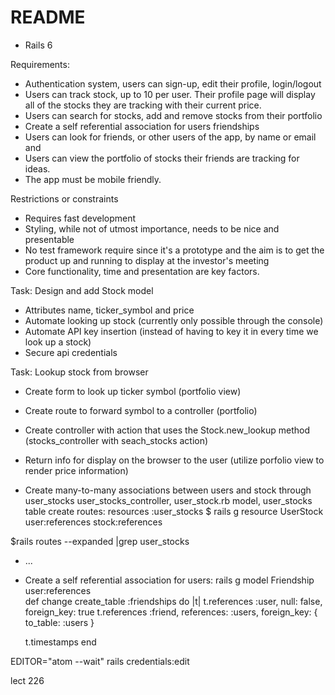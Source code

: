 # README

* Rails 6

Requirements:
* Authentication system, users can sign-up, edit their profile, login/logout
* Users can track stock, up to 10 per user. Their profile page will display all of the stocks they are tracking with their current price.
* Users can search for stocks, add and remove stocks from their portfolio
* Create a self referential association for users friendships
* Users can look for friends, or other users of the app, by name or email and
* Users can view the portfolio of stocks their friends are tracking for ideas.
* The app must be mobile friendly.

Restrictions or constraints
* Requires fast development
* Styling, while not of utmost importance, needs to be nice and presentable
* No test framework require since it's a prototype and the aim is to get the product up and running to display at the investor's meeting
* Core functionality, time and presentation are key factors.

Task: Design and add Stock model
* Attributes name, ticker_symbol and price
* Automate looking up stock (currently only possible through the console)
* Automate API key insertion (instead of having to key it in every time we look up a stock)
* Secure api credentials

Task: Lookup stock from browser
* Create form to look up ticker symbol (portfolio view)
* Create route to forward symbol to a controller (portfolio)
* Create controller with action that uses the Stock.new_lookup method (stocks_controller with seach_stocks action)
* Return info for display on the browser to the user (utilize porfolio view to render price information)

* Create many-to-many associations between users and stock through user_stocks
user_stocks_controller, user_stock.rb model, user_stocks table
create routes: resources :user_stocks
 $ rails g resource UserStock user:references stock:references

 $rails routes --expanded |grep user_stocks

* ...

* Create a self referential association for users:  rails g model Friendship user:references  
def change
  create_table :friendships do |t|
    t.references :user, null: false, foreign_key: true
    t.references :friend, references: :users, foreign_key: { to_table: :users }

    t.timestamps
  end

EDITOR="atom --wait" rails credentials:edit

lect 226
